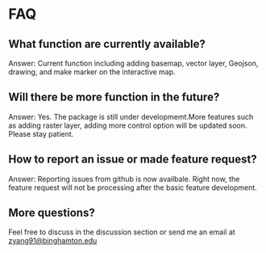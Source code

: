 # FAQ

## What function are currently available?
Answer: Current function including adding basemap, vector layer, Geojson, drawing, and make marker on the interactive map.

## Will there be more function in the future?
Answer: Yes. The package is still under developmemt.More features such as adding raster layer, adding more control option will be updated soon. Please stay patient.

## How to report an issue or made feature request?
Answer: Reporting issues from github is now availbale. Right now, the feature request will not be processing after the basic feature development.

## More questions?
Feel free to discuss in the discussion section or send me an email at zyang91@binghamton.edu
